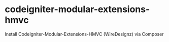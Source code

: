 # codeigniter-modular-extensions-hmvc
Install CodeIgniter-Modular-Extensions-HMVC (WireDesignz) via Composer
